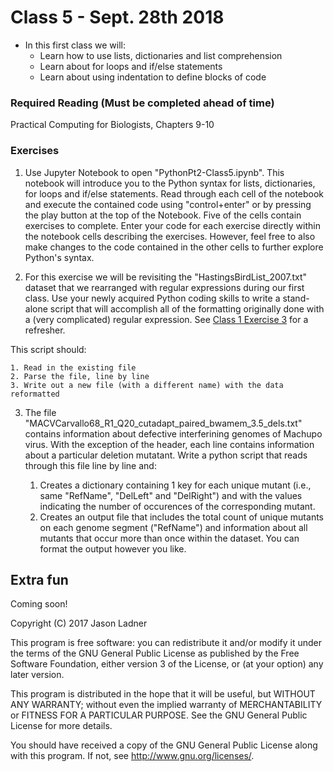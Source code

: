 # Class 5 - Sept. 28th 2018
- In this first class we will:
    - Learn how to use lists, dictionaries and list comprehension
    - Learn about for loops and if/else statements
    - Learn about using indentation to define blocks of code

### Required Reading (**Must be completed ahead of time**)
Practical Computing for Biologists, Chapters 9-10

### Exercises

1. Use Jupyter Notebook to open "PythonPt2-Class5.ipynb". This notebook will introduce you to the Python syntax for lists, dictionaries, for loops and if/else statements. Read through each cell of the notebook and execute the contained code using "control+enter" or by pressing the play button at the top of the Notebook. Five of the cells contain exercises to complete. Enter your code for each exercise directly within the notebook cells describing the exercises. However, feel free to also make changes to the code contained in the other cells to further explore Python's syntax. 

2. For this exercise we will be revisiting the "HastingsBirdList\_2007.txt" dataset that we rearranged with regular expressions during our first class. Use your newly acquired Python coding skills to write a stand-alone script that will accomplish all of the formatting originally done with a (very complicated) regular expression. See [Class 1 Exercise 3](https://github.com/jtladner/Courses/tree/master/PracticalComputing/Fall_2018/Class1_Intro_RegExp) for a refresher. 

This script should: 
    
    1. Read in the existing file
    2. Parse the file, line by line 
    3. Write out a new file (with a different name) with the data reformatted

3. The file "MACVCarvallo68\_R1\_Q20\_cutadapt\_paired\_bwamem\_3.5_dels.txt" contains information about defective interferining genomes of Machupo virus. With the exception of the header, each line contains information about a particular deletion mutatant. Write a python script that reads through this file line by line and:

    1. Creates a dictionary containing 1 key for each unique mutant (i.e., same "RefName", "DelLeft" and "DelRight") and with the values indicating the number of occurences of the corresponding mutant.
    2. Creates an output file that includes the total count of unique mutants on each genome segment ("RefName") and information about all mutants that occur more than once within the dataset. You can format the output however you like. 

## Extra fun

Coming soon!

Copyright (C) 2017  Jason Ladner

This program is free software: you can redistribute it and/or modify
it under the terms of the GNU General Public License as published by
the Free Software Foundation, either version 3 of the License, or
(at your option) any later version.

This program is distributed in the hope that it will be useful,
but WITHOUT ANY WARRANTY; without even the implied warranty of
MERCHANTABILITY or FITNESS FOR A PARTICULAR PURPOSE.  See the
GNU General Public License for more details.

You should have received a copy of the GNU General Public License
along with this program.  If not, see <http://www.gnu.org/licenses/>.



